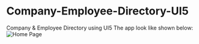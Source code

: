 # Company-Employee-Directory-UI5
Company &amp; Employee Directory using UI5
The app look like shown below:
![Home Page](https://user-images.githubusercontent.com/14221689/178111742-399eedd8-e5d5-40f5-99d1-e9bddb0d88c1.JPG)
